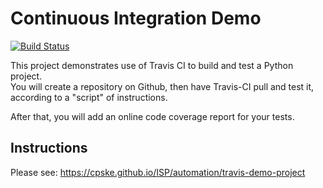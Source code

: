 Continuous Integration Demo
============================

[![Build Status](https://travis-ci.com/Siraphop4Nene/demo-pyci.svg?branch=master)](https://travis-ci.com/Siraphop4Nene/demo-pyci)

This project demonstrates use of Travis CI to build and test a Python project.  
You will create a repository on Github, then have Travis-CI pull and test it,
according to a "script" of instructions.

After that, you will add an online code coverage report for your tests.

## Instructions

Please see: https://cpske.github.io/ISP/automation/travis-demo-project

